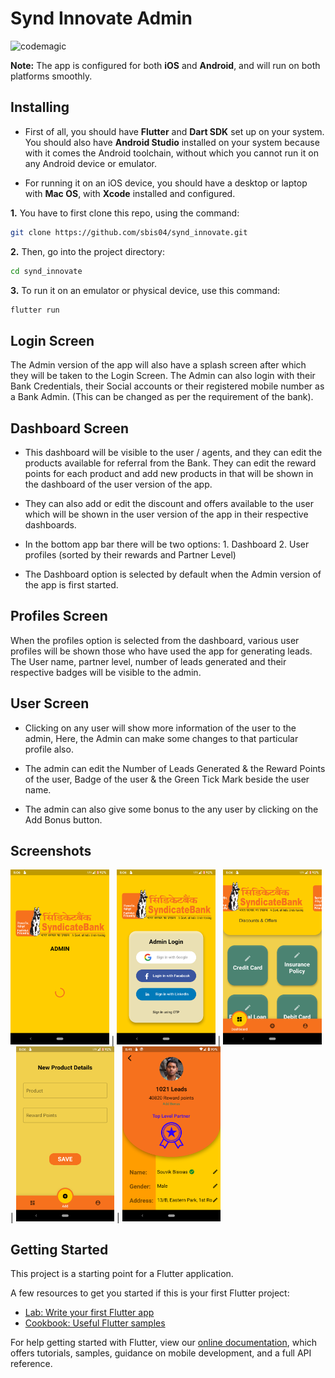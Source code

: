 # Synd Innovate Admin
![codemagic](https://api.codemagic.io/apps/5d7aeda7ef074c25be70d4d4/5d7aeda7ef074c25be70d4d3/status_badge.svg)

**Note:** The app is configured for both **iOS** and **Android**, and will run on both platforms smoothly.

## Installing
* First of all, you should have **Flutter** and **Dart SDK** set up on your system. You should also have **Android Studio** installed on your system because with it comes the Android toolchain, without which you cannot run it on any Android device or emulator. 

* For running it on an iOS device, you should have a desktop or laptop with **Mac OS**, with **Xcode** installed and configured.

**1.** You have to first clone this repo, using the command:
```bash
git clone https://github.com/sbis04/synd_innovate.git
```

**2.** Then, go into the project directory:
```bash
cd synd_innovate
```

**3.** To run it on an emulator or physical device, use this command:
```bash
flutter run
```

## Login Screen
The Admin version of the app will also have a splash screen after which they will be taken to the Login Screen. The Admin can also login with their Bank Credentials, their Social accounts or their registered mobile number as a Bank Admin. (This can be changed as per the requirement of the bank).

## Dashboard Screen
* This dashboard will be visible to the user / agents, and they can edit the products available for referral from the Bank. They can edit the reward points for each product and add new products in that will be shown in the dashboard of the user version of the app.

* They can also add or edit the discount and offers available to the user which will be shown in the user version of the app in their respective dashboards.

* In the bottom app bar there will be two options: 1. Dashboard 2. User profiles (sorted by their rewards and Partner Level)

* The Dashboard option is selected by default when the Admin version of the app is first started.

## Profiles Screen
When the profiles option is selected from the dashboard, various user profiles will be shown those who have used the app for generating leads. The User name, partner level, number of leads generated and their respective badges will be visible to the admin.

## User Screen
* Clicking on any user will show more information of the user to the admin, Here, the Admin can make some changes to that particular profile also.

* The admin can edit the Number of Leads Generated & the Reward Points of the user, Badge of the user & the Green Tick Mark beside the user name.

* The admin can also give some bonus to the any user by clicking on the Add Bonus button.
## Screenshots
<img src="https://github.com/sbis04/synd_innovate_prototype/blob/master/Admin%20Screenshot/Admin_1.png" height="280" alt="Screenshot"/> | <img src="https://github.com/sbis04/synd_innovate_prototype/blob/master/Admin%20Screenshot/Admin_2.png" height="280" alt="Screenshot"/> | <img src="https://github.com/sbis04/synd_innovate_prototype/blob/master/Admin%20Screenshot/Admin_3.png" height="280" alt="Screenshot"/> | <img src="https://github.com/sbis04/synd_innovate_prototype/blob/master/Admin%20Screenshot/Admin_4.png" height="280" alt="Screenshot"/> | <img src="https://github.com/sbis04/synd_innovate_prototype/blob/master/Admin%20Screenshot/Admin_5.png" height="280" alt="Screenshot"/>

## Getting Started

This project is a starting point for a Flutter application.

A few resources to get you started if this is your first Flutter project:

- [Lab: Write your first Flutter app](https://flutter.dev/docs/get-started/codelab)
- [Cookbook: Useful Flutter samples](https://flutter.dev/docs/cookbook)

For help getting started with Flutter, view our
[online documentation](https://flutter.dev/docs), which offers tutorials,
samples, guidance on mobile development, and a full API reference.
